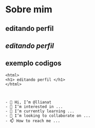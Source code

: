 # Sobre mim
## editando perfil

## *editando perfil*
## exemplo codigos
```
<html>
<h1> editando perfil </h1>
</html>



- 👋 Hi, I’m @llianat
- 👀 I’m interested in ...
- 🌱 I’m currently learning ...
- 💞️ I’m looking to collaborate on ...
- 📫 How to reach me ...

